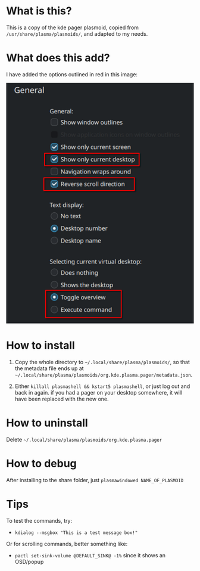 # What is this?
This is a copy of the kde pager plasmoid, copied from `/usr/share/plasma/plasmoids/`, and adapted to my needs.

# What does this add?
I have added the options outlined in red in this image:

![new options](images/Screenshot_20250706_093930.png)


# How to install
1. Copy the whole directory to `~/.local/share/plasma/plasmoids/`, 
    so that the metadata file ends up at `~/.local/share/plasma/plasmoids/org.kde.plasma.pager/metadata.json`.

2. Either `killall plasmashell && kstart5 plasmashell`, or just log out and back in again.
    if you had a pager on your desktop somewhere, it will have been replaced with the new one.

# How to uninstall
Delete `~/.local/share/plasma/plasmoids/org.kde.plasma.pager`

# How to debug
After installing to the share folder, just `plasmawindowed NAME_OF_PLASMOID`


# Tips
To test the commands, try:
- `kdialog --msgbox "This is a test message box!"`

Or for scrolling commands, better something like:
- `pactl set-sink-volume @DEFAULT_SINK@ -1%` since it shows an OSD/popup
